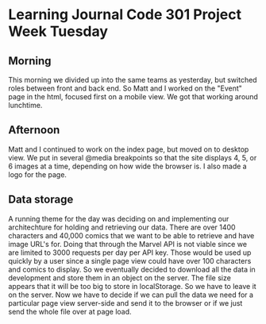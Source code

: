 # Learning Journal Code 301 Project Week Tuesday

## Morning
This morning we divided up into the same teams as yesterday, but switched roles between front and back end.  So Matt and I worked on the "Event" page in the html, focused first on a mobile view.  We got that working around lunchtime.

## Afternoon
Matt and I continued to work on the index page, but moved on to desktop view.  We put in several @media breakpoints so that the site displays 4, 5, or 6 images at a time, depending on how wide the browser is.  I also made a logo for the page.

## Data storage
A running theme for the day was deciding on and implementing our architechture for holding and retrieving our data.  There are over 1400 characters and 40,000 comics that we want to be able to retrieve and have image URL's for.  Doing that through the Marvel API is not viable since we are limited to 3000 requests per day per API key.  Those would be used up quickly by a user since a single page view could have over 100 characters and comics to display.  So we eventually decided to download all the data in development and store them in an object on the server.  The file size appears that it will be too big to store in localStorage.  So we have to leave it on the server.  Now we have to decide if we can pull the data we need for a particular page view server-side and send it to the browser or if we just send the whole file over at page load.
